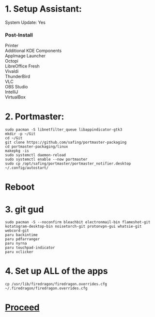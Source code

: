 # 1. Setup Assistant:
System Update: Yes

### Post-Install
Printer<br>
Additional KDE Components<br>
AppImage Launcher<br>
Octopi<br>
LibreOffice Fresh<br>
Vivaldi<br>
ThunderBird<br>
VLC<br>
OBS Studio<br>
IntelliJ<br>
VirtualBox<br>

# 2. Portmaster:

```
sudo pacman -S libnetfilter_queue libappindicator-gtk3
mkdir -p ~/Git
cd ~/Git
git clone https://github.com/safing/portmaster-packaging
cd portmaster-packaging/linux
makepkg -is
sudo systemctl daemon-reload
sudo systemctl enable --now portmaster
sudo cp /opt/safing/portmaster/portmaster_notifier.desktop ~/.config/autostart/
```

# Reboot

# 3. git gud

```
sudo pacman -S --noconfirm bleachbit electronmail-bin flameshot-git kotatogram-desktop-bin noisetorch-git protonvpn-gui whatsie-git webcord-git
paru backintime
paru pdfarranger
paru nyrna
paru touchpad-indicator
paru xclicker
```

# 4. Set up ALL of the apps

```
cp /usr/lib/firedragon/firedragon.overrides.cfg ~/.firedragon/firedragon.overrides.cfg
```

# [Proceed](https://github.com/hookstdev/OmniGuides/blob/omni/OS/Android/nqmido.md)
